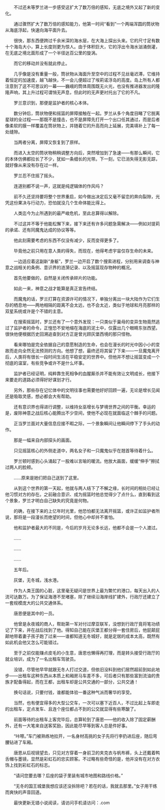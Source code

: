　　不过还未等罗兰进一步感受这扩大了数万倍的感知，无底之境外又起了新的变化。

　　通过骤然扩大了数万倍的感知能力，他第一时间“看到”一个两端浑圆的筒状物从海底浮起，快速向海平面升去。

　　很快，那东西便跨过千余米深的海水层，在大海上探出头来。它的尺寸足有数十个海岛大小，算上长度则更为惊人。由于体积巨大，它的浮出令海水汹涌倒灌，在无底之境北面形成了一个半径达百公里的旋涡。

　　而它的移动并没有就此停止。

　　几乎像是没有重量一般，筒状物从海面升至空中的过程不见丝毫迟滞，它维持着恒定的加速度，越飞越快，不一会儿便超过了埃莉诺浮岛的高度。岛上所有人都注意到了这不可思议的一幕——巍峨的筒体周围既无火光，也没有推进器发出的隆隆声响，其上升过程可谓悄无声息，但此时的无声更衬托出了它的不凡。

　　罗兰意识到，那便是监护者的核心本体。

　　数分钟后，筒状物便和摇篮的屏障接触在一起。罗兰从多个角度目睹了它脱离星球的全过程——那既不是撞击，也不是屏障先打开一个出口任其通过，而是后者像柔软的膜一样覆盖在筒状物上，并随着它的升高而向上延展，完美填补上了每一处缝隙。

　　当两者分离，屏障又恢复到了原样。

　　而进入太空的筒状物稍稍调整方向后，突然增加到了急速——有那么瞬间，它的本体仿佛都拉长了不少，犹如一条细长的光带。下一刻，它已消失得无影无踪，就好像从来没有存在过一样。

　　罗兰忍不住摇了摇头。

　　连道别都不说一声，这就是纯逻辑体的作风吗？

　　前不久还坚持要将整个世界重启，如今做出决定后又毫不留恋的奔向裂隙，光凭这份果决与行动力，恐怕就没几个生命体能比得上。

　　人类迄今为止所遇到的最严峻危机，至此总算得以解除。

　　不过这并不等于他能松懈下来，接下来还有许多问题急需解决——例如对提莉的承诺、还有同魔鬼达成的协议等等。

　　他此刻需要考虑的东西不仅没有减少，反而变得更多了。

　　毕竟他之前只用在意人类的得失，而现在，他得考虑宇宙仅存生命的未来。

　　一边适应着这副新“身躯”，罗兰一边开启了数个搜索进程，分别用来调查与神意之战相关的条例、意识界的涟漪记录、以及摇篮现存物种的概况。

　　首先他要做的，自然是关闭传承碎片的功能。

　　如此一来，神意之战才能算是真正宣告终结。

　　而魔鬼的话，罗兰打算在资源许可的情况下，单独分离出一块大陆作为它们生存的栖息地——两地相隔的距离不会太远，也不会太近，类似于地球和月亮那样的双星系统或许是个不错的主意。

　　在搜索摇篮时，罗兰还有了一个意外发现：一只类似于巢母的变异生物竟然逃过了监护者的命令，正惶恐不安地缩在海底的泥土中，仅露出几个眼睛东张西望。很快他便根据历史回溯追查到对方正是曾光顾灰堡西境的那只怪物。

　　看来哪怕是完全依据自己的意愿制造的生命，也会在漫长的时光中因小小的变故而走向全然无法预测的方向。他想了想，最终还将其留了下来——一旦魔鬼离开后，人类将有很长一段时间生活在平稳安定的世界中。但他并不想让摇篮变成一个彻底的温室，有些竞争或许不是什么坏事。

　　监护者已经证明，纯粹靠生死相争的血腥厮杀并不能有效让文明成长，他接下来要走的道路必须得好好谋划才行。

　　另外，那些存在记忆体中的文明往事也需要他好好回顾一遍，无论是增长见闻还是吸取灵感，想必都会大有帮助。

　　还有意识界也得进行调整，以维持女巫增长与梦境世界之间的平衡。幸运的是，废除神意之战后核心能腾出不少空间，使他不必现在就面临这个棘手的问题。

　　正当罗兰面对大量信息应接不暇之际，一个景象瞬间让他瞬间停下了手头的动作。

　　那是一幅来自内部探头的画面。

　　只见摇篮核心的外侧走道中，两名女子和一只魔鬼似乎在翘首等待着什么。

　　罗兰顿时感到心头涌起了一股难以言喻的暖流。他放大画面，缓缓“伸手”擦拭过两人的脸颊。

　　……原来是她们把自己送到了这里。

　　从到这个世界的第一天起，他就与两人结下了不解之缘，长时间的相处已经让他习惯对方的存在。之前融合意识、成为摇篮时他总觉得少了点什么，直到看到这个景象，罗兰才明白自己缺失的究竟是何物。

　　的确，在接下来的上亿年时光里，他恐怕都无法离开摇篮，或许正如监护者所说，那将是一段漫长而绝望的时间，但他心中却并不害怕。

　　他和监护者最大的不同是，今后的岁月无论多长远，他都不会是一个人渡过。

　　……

　　……

　　……

　　五年后。

　　灰堡，无冬城，浅水港。

　　作为人类王国的心脏，这里毫无疑问是世界上最为繁忙的港口，每天出入的人流可达数万。为了保证海港不至堵塞，除了继续沿海岸线扩建外，行政厅还建立了一套规模庞大的公共交通体系。

　　唐恩便是其中的一员。

　　他曾是永夜城的商人，帮助第一军对付过摩亚联军，没想到行政厅竟将笔功绩记了下来，并在战后找到了他。得知自己能在灰堡王都分得一套住房后，他屁颠屁颠地带着妻子孩子跑了过来——谁都知道无冬城好，就是定居的成本太高，既然有如此机会他又怎么可能错过。

　　至于之前仅能赚点皮毛的小生意，唐恩也懒得再打理，而是转头接受行政厅的就业培训，成为了一名出租车驾驶员。

　　没错，尽管他早早就跟无冬人打过交道，但依旧没料到他们居然超前到如此地步——出租车这种东西从本质上和厢房马车差不多，可后者只有那些富到流油的贵族才配备得起，而在王都，出租车却是公共交通的一部分，公共交通！

　　换句话说，只要付钱，谁都能体验一番这种气派而奢华的享受。

　　当然，也有便宜得多的大型公交车，一次可以塞下近百人，不过比起上车即走的出租车，定点发车、且连个座位都占不到的公交就显得有些寒酸了。

　　前面等待的出租车上客完毕后，总算轮到了唐恩——他的收入除了固定薪酬外，还有一大笔来自送客奖励，因此能尽早等到客人总是件好事。

　　“咔嚓。”车门被熟练地拉开，一名身材高挑的女子先将行李扔进后座，随后弯腰钻进了车厢。

　　唐恩从后视镜望去，只见对方穿着一身前卫的夹克衣与帆布裤，头上还戴着鸭舌帽与墨镜，显然是彩虹石的忠实顾客。不过略有些奇怪的是，他并没有在对方衣饰上找到彩虹石的标志。

　　“请问您要去哪？后座的袋子里装有城市地图和路线价格。”

　　“无冬的国王城堡我想应该还没拆除吧？若在的话，我就去那里。”女子用干练而爽快的声音回道。

　　最快更新无错小说阅读，请访问手机请访问：.com
